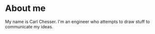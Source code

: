 # About me


My name is Carl Chesser. I'm an engineer who attempts to draw stuff to communicate my ideas.
